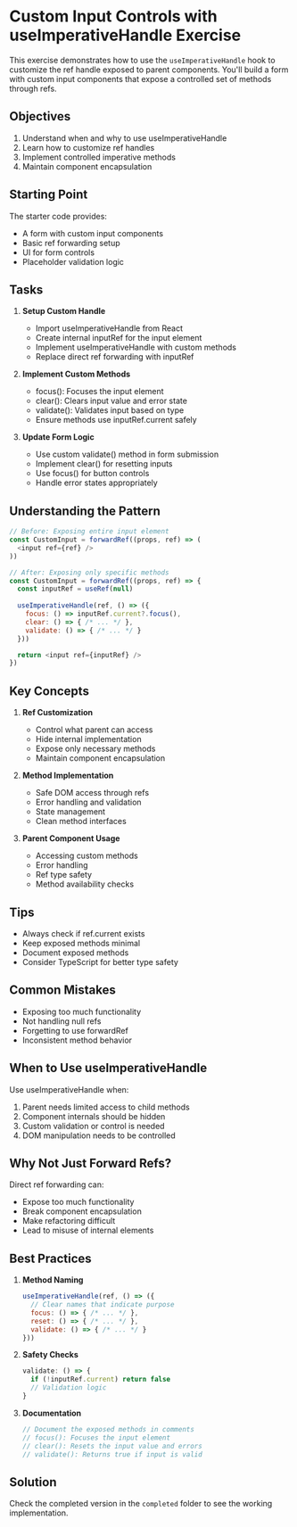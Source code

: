 # Custom Input Controls with useImperativeHandle Exercise

This exercise demonstrates how to use the `useImperativeHandle` hook to customize the ref handle exposed to parent components. You'll build a form with custom input components that expose a controlled set of methods through refs.

## Objectives

1. Understand when and why to use useImperativeHandle
2. Learn how to customize ref handles
3. Implement controlled imperative methods
4. Maintain component encapsulation

## Starting Point

The starter code provides:
- A form with custom input components
- Basic ref forwarding setup
- UI for form controls
- Placeholder validation logic

## Tasks

1. **Setup Custom Handle**
   - Import useImperativeHandle from React
   - Create internal inputRef for the input element
   - Implement useImperativeHandle with custom methods
   - Replace direct ref forwarding with inputRef

2. **Implement Custom Methods**
   - focus(): Focuses the input element
   - clear(): Clears input value and error state
   - validate(): Validates input based on type
   - Ensure methods use inputRef.current safely

3. **Update Form Logic**
   - Use custom validate() method in form submission
   - Implement clear() for resetting inputs
   - Use focus() for button controls
   - Handle error states appropriately

## Understanding the Pattern

```javascript
// Before: Exposing entire input element
const CustomInput = forwardRef((props, ref) => (
  <input ref={ref} />
))

// After: Exposing only specific methods
const CustomInput = forwardRef((props, ref) => {
  const inputRef = useRef(null)
  
  useImperativeHandle(ref, () => ({
    focus: () => inputRef.current?.focus(),
    clear: () => { /* ... */ },
    validate: () => { /* ... */ }
  }))

  return <input ref={inputRef} />
})
```

## Key Concepts

1. **Ref Customization**
   - Control what parent can access
   - Hide internal implementation
   - Expose only necessary methods
   - Maintain component encapsulation

2. **Method Implementation**
   - Safe DOM access through refs
   - Error handling and validation
   - State management
   - Clean method interfaces

3. **Parent Component Usage**
   - Accessing custom methods
   - Error handling
   - Ref type safety
   - Method availability checks

## Tips

- Always check if ref.current exists
- Keep exposed methods minimal
- Document exposed methods
- Consider TypeScript for better type safety

## Common Mistakes

- Exposing too much functionality
- Not handling null refs
- Forgetting to use forwardRef
- Inconsistent method behavior

## When to Use useImperativeHandle

Use useImperativeHandle when:
1. Parent needs limited access to child methods
2. Component internals should be hidden
3. Custom validation or control is needed
4. DOM manipulation needs to be controlled

## Why Not Just Forward Refs?

Direct ref forwarding can:
- Expose too much functionality
- Break component encapsulation
- Make refactoring difficult
- Lead to misuse of internal elements

## Best Practices

1. **Method Naming**
   ```javascript
   useImperativeHandle(ref, () => ({
     // Clear names that indicate purpose
     focus: () => { /* ... */ },
     reset: () => { /* ... */ },
     validate: () => { /* ... */ }
   }))
   ```

2. **Safety Checks**
   ```javascript
   validate: () => {
     if (!inputRef.current) return false
     // Validation logic
   }
   ```

3. **Documentation**
   ```javascript
   // Document the exposed methods in comments
   // focus(): Focuses the input element
   // clear(): Resets the input value and errors
   // validate(): Returns true if input is valid
   ```

## Solution

Check the completed version in the `completed` folder to see the working implementation.
